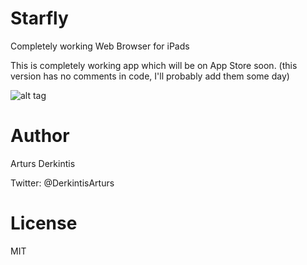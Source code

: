 # Starfly
Completely working Web Browser for iPads

This is completely working app which will be on App Store soon.
(this version has no comments in code, I'll probably add them some day)

![alt tag](https://github.com/nealCeffrey/Starfly/blob/master/screenshot.jpg)



# Author

Arturs Derkintis

Twitter: @DerkintisArturs


# License 

MIT
